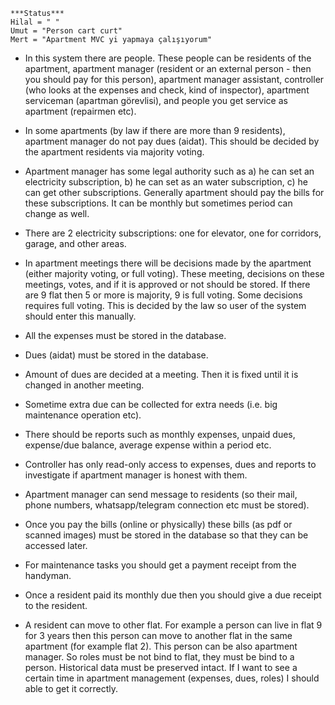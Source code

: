 
    ***Status***
    Hilal = " "
    Umut = "Person cart curt"
    Mert = "Apartment MVC yi yapmaya çalışıyorum"

* In this system there are people. These people can be residents of the apartment, apartment manager (resident or an external person - then you should pay for this person), apartment manager assistant, controller (who looks at the expenses and check, kind of inspector), apartment serviceman (apartman görevlisi), and people you get service as apartment (repairmen etc). 

* In some apartments (by law if there are more than 9 residents), apartment manager do not pay dues (aidat). This should be decided by the apartment residents via majority voting.

* Apartment manager has some legal authority such as a) he can set an electricity subscription, b) he can set as an water subscription, c) he can get other subscriptions. Generally apartment should pay the bills for these subscriptions. It can be monthly but sometimes period can change as well.

* There are 2 electricity subscriptions: one for elevator, one for corridors, garage, and other areas.

* In apartment meetings there will be decisions made by the apartment (either majority voting, or full voting). These meeting, decisions on these meetings, votes, and if it is approved or not should be stored. If there are 9 flat then 5 or more is majority, 9 is full voting. Some decisions requires full voting. This is decided by the law so user of the system should enter this manually.

* All the expenses must be stored in the database.

* Dues (aidat) must be stored in the database.

* Amount of dues are decided at a meeting. Then it is fixed until it is changed in another meeting.

* Sometime extra due can be collected for extra needs (i.e. big maintenance operation etc).

* There should be reports such as monthly expenses, unpaid dues, expense/due balance, average expense within a period etc.

* Controller has only read-only access to expenses, dues and reports to investigate if apartment manager is honest with them.

* Apartment manager can send message to residents (so their mail, phone numbers, whatsapp/telegram connection etc must be stored).

* Once you pay the bills (online or physically) these bills (as pdf or scanned images) must be stored in the database so that they can be accessed later.

* For maintenance tasks you should get a payment receipt from the handyman.

* Once a resident paid its monthly due then you should give a due receipt to the resident.

* A resident can move to other flat. For example a person can live in flat 9 for 3 years then this person can move to another flat in the same apartment (for example flat 2). This person can be also apartment manager. So roles must be not bind to flat, they must be bind to a person. Historical data must be preserved intact. If I want to see a certain time in apartment management (expenses, dues, roles) I should able to get it correctly.
